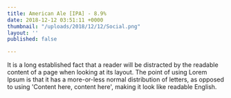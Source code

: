 ```yaml
---
title: American Ale [IPA] - 8.9%
date: 2018-12-12 03:51:11 +0000
thumbnail: "/uploads/2018/12/12/Social.png"
layout: ''
published: false

---
```

It is a long established fact that a reader will be distracted by the  readable content of a page when looking at its layout. The point of  using Lorem Ipsum is that it has a more-or-less normal distribution of  letters, as opposed to using 'Content here, content here', making it  look like readable English.  